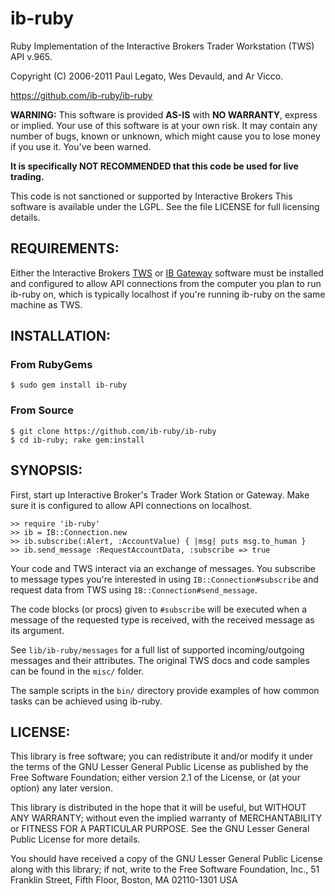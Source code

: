 # ib-ruby

Ruby Implementation of the Interactive Brokers Trader Workstation (TWS) API v.965.

Copyright (C) 2006-2011 Paul Legato, Wes Devauld, and Ar Vicco.

https://github.com/ib-ruby/ib-ruby

__WARNING:__ This software is provided __AS-IS__ with __NO WARRANTY__, express or
implied. Your use of this software is at your own risk. It may contain
any number of bugs, known or unknown, which might cause you to lose
money if you use it. You've been warned.

__It is specifically NOT RECOMMENDED that this code be used for live trading.__

This code is not sanctioned or supported by Interactive Brokers
This software is available under the LGPL. See the file LICENSE for full licensing details.


## REQUIREMENTS:

Either the Interactive Brokers
[TWS](http://www.interactivebrokers.com/en/p.php?f=tws) or
[IB Gateway](http://www.interactivebrokers.com/en/control/systemstandalone-ibGateway.php?os=unix&ib_entity=llc)
software must be installed and configured to allow API connections
from the computer you plan to run ib-ruby on, which is typically
localhost if you're running ib-ruby on the same machine as TWS.

## INSTALLATION:

### From RubyGems

    $ sudo gem install ib-ruby

### From Source

    $ git clone https://github.com/ib-ruby/ib-ruby
    $ cd ib-ruby; rake gem:install

## SYNOPSIS:

First, start up Interactive Broker's Trader Work Station or Gateway.
Make sure it is configured to allow API connections on localhost.

    >> require 'ib-ruby'
    >> ib = IB::Connection.new
    >> ib.subscribe(:Alert, :AccountValue) { |msg| puts msg.to_human }
    >> ib.send_message :RequestAccountData, :subscribe => true

Your code and TWS interact via an exchange of messages. You
subscribe to message types you're interested in using
`IB::Connection#subscribe` and request data from TWS using
`IB::Connection#send_message`.

The code blocks (or procs) given to `#subscribe` will be executed when
a message of the requested type is received, with the received message as
its argument.

See `lib/ib-ruby/messages` for a full list of supported incoming/outgoing messages and
their attributes. The original TWS docs and code samples can be found
in the `misc/` folder.

The sample scripts in the `bin/` directory provide examples of how
common tasks can be achieved using ib-ruby.


## LICENSE:

This library is free software; you can redistribute it and/or modify
it under the terms of the GNU Lesser General Public License as
published by the Free Software Foundation; either version 2.1 of the
License, or (at your option) any later version.

This library is distributed in the hope that it will be useful, but
WITHOUT ANY WARRANTY; without even the implied warranty of
MERCHANTABILITY or FITNESS FOR A PARTICULAR PURPOSE. See the GNU
Lesser General Public License for more details.

You should have received a copy of the GNU Lesser General Public
License along with this library; if not, write to the Free Software
Foundation, Inc., 51 Franklin Street, Fifth Floor, Boston, MA
02110-1301 USA

